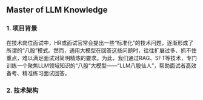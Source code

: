 ## Master of LLM Knowledge

### 1. 项目背景

​	在技术岗位面试中，HR或面试官常会提出一些“标准化”的技术问题，逐渐形成了所谓的“八股”模式。然而，通用大模型在回答这些问题时，往往扩展过多、抓不住重点，难以满足面试对简明精炼的要求。为此，我们通过RAG、SFT等技术，专门训练一个聚焦LLM领域知识的“八股”大模型——“LLM八股仙人”，帮助面试者高效备考、精准练习面试回答。 

### **2. 技术架构**

